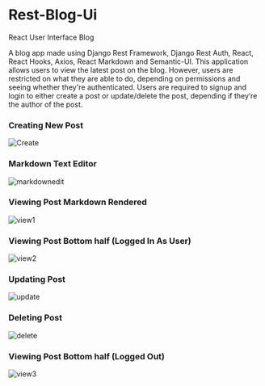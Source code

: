 # Rest-Blog-Ui
React User Interface Blog 

A blog app made using Django Rest Framework, Django Rest Auth, React, React Hooks, Axios, React Markdown and Semantic-UI. This application allows users to view the latest post on the blog. However, users are restricted on what they are able to do, depending on permissions and seeing whether they're authenticated. Users are required to signup and login to either create a post or update/delete the post, depending if they’re the author of the post.

### Creating New Post
![Create](https://user-images.githubusercontent.com/16756025/96649644-7015dd00-1329-11eb-89b6-1414eef5822b.png)
### Markdown Text Editor
![markdownedit](https://user-images.githubusercontent.com/16756025/96649648-70ae7380-1329-11eb-8982-c25038f0cbe1.png)
### Viewing Post Markdown Rendered
![view1](https://user-images.githubusercontent.com/16756025/96649651-71470a00-1329-11eb-9a6f-fec48131da2d.png)
### Viewing Post Bottom half (Logged In As User)
![view2](https://user-images.githubusercontent.com/16756025/96649653-71dfa080-1329-11eb-9b51-00151c3b6cbd.png)
### Updating Post
![update](https://user-images.githubusercontent.com/16756025/96649649-71470a00-1329-11eb-8c7a-85474a1b7d8c.png)
### Deleting Post
![delete](https://user-images.githubusercontent.com/16756025/96649646-70ae7380-1329-11eb-87dd-18ddba4ae9c3.png)
### Viewing Post Bottom half (Logged Out)
![view3](https://user-images.githubusercontent.com/16756025/96649655-72783700-1329-11eb-944c-43faa0cf6be1.png)





